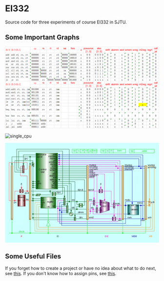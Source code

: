 # EI332
Source code for three experiments of course EI332 in SJTU.

## Some Important Graphs

![truthtable](./single_cpu/report/truthtable.png)

![single_cpu](./single_cpu/report/gsingle_cpu.png)

![pipelined_cpu](./pipelined_cpu/report/pipelined_cpu.png)

## Some Useful Files

If you forget how to create a project or have no idea about what to do next, see [this](./course/My_First_Fpga.pdf). If you don't know how to assign pins, see [this](./course/DE1-SoC_User_manual.pdf).

